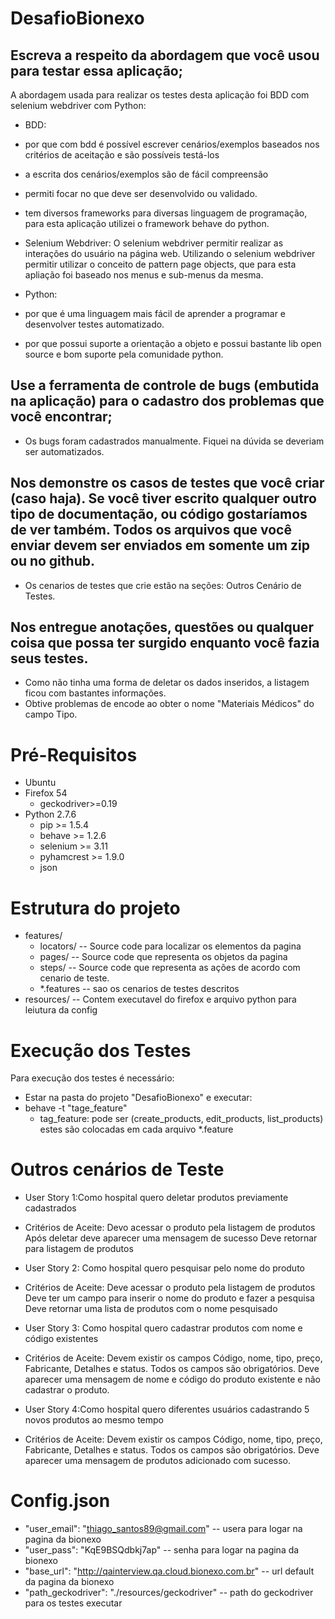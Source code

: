 # DesafioBionexo

## Escreva a respeito da abordagem que você usou para testar essa aplicação;
A abordagem usada para realizar os testes desta aplicação foi BDD com selenium webdriver com Python: 
* BDD: 
 * por que com bdd é possível escrever cenários/exemplos baseados nos critérios de aceitação e são possíveis testá-los
 * a escrita dos cenários/exemplos são de fácil compreensão
 * permiti focar no que deve ser desenvolvido ou validado. 
 * tem diversos frameworks para diversas linguagem de programação, para esta aplicação utilizei o framework behave do python. 

* Selenium Webdriver: O selenium webdriver permitir realizar as interações do usuário na página web. Utilizando o selenium webdriver permitir utilizar o conceito de pattern page objects, que para esta apliação foi baseado nos menus e sub-menus da mesma.

* Python: 
 * por que é uma linguagem mais fácil de aprender a programar e desenvolver testes automatizado.
 * por que possui suporte a orientação a objeto e possui bastante lib open source e bom suporte pela comunidade python.

## Use a ferramenta de controle de bugs (embutida na aplicação) para o cadastro dos problemas que você encontrar;
* Os bugs foram cadastrados manualmente. Fiquei na dúvida se deveriam ser automatizados.

## Nos demonstre os casos de testes que você criar (caso haja). Se você tiver escrito qualquer outro tipo de documentação, ou código gostaríamos de ver também. Todos os arquivos que você enviar devem ser enviados em somente um zip ou no github.

* Os cenarios de testes que crie estão na seções: Outros Cenário de Testes. 

## Nos entregue anotações, questões ou qualquer coisa que possa ter surgido enquanto você fazia seus testes.
 * Como não tinha uma forma de deletar os dados inseridos, a listagem ficou com bastantes informações.
 * Obtive problemas de encode ao obter o nome "Materiais Médicos" do campo Tipo.


# Pré-Requisitos
* Ubuntu
* Firefox 54
  * geckodriver>=0.19
* Python 2.7.6
  * pip >= 1.5.4
  * behave >= 1.2.6
  * selenium >= 3.11
  * pyhamcrest >= 1.9.0
  * json


# Estrutura do projeto
* features/
    * locators/ -- Source code  para localizar os elementos da pagina
    * pages/ -- Source code que representa os objetos da pagina
    * steps/ -- Source code que representa as ações de acordo com cenario de teste.
    * *.features -- sao os cenarios de testes descritos
* resources/ -- Contem executavel do firefox e arquivo python para leiutura da config

# Execução dos Testes
Para execução dos testes é necessário:
* Estar na pasta do projeto "DesafioBionexo" e executar:
 * behave -t "tage_feature"
    * tag_feature: pode ser (create_products, edit_products, list_products) estes são colocadas em cada arquivo *.feature

# Outros cenários de Teste

* User Story 1:Como hospital quero deletar produtos previamente cadastrados
 * Critérios de Aceite:
  Devo acessar o produto pela listagem de produtos
  Após deletar deve aparecer uma mensagem de sucesso
  Deve retornar para listagem de produtos

* User Story 2: Como hospital quero pesquisar pelo nome do produto
 * Critérios de Aceite:
  Deve acessar o produto pela listagem de produtos
  Deve ter um campo para inserir o nome do produto e fazer a pesquisa
  Deve retornar uma lista de produtos com o nome pesquisado

* User Story 3: Como hospital quero cadastrar produtos com nome e código existentes
 * Critérios de Aceite:
  Devem existir os campos Código, nome, tipo, preço, Fabricante, Detalhes e status.
  Todos os campos são obrigatórios.
  Deve aparecer uma mensagem de nome e código do produto existente e não cadastrar o produto.

* User Story 4:Como hospital quero diferentes usuários cadastrando 5 novos produtos ao mesmo tempo
 * Critérios de Aceite:
  Devem existir os campos Código, nome, tipo, preço, Fabricante, Detalhes e status.
  Todos os campos são obrigatórios.
  Deve aparecer uma mensagem de produtos adicionado com sucesso.


# Config.json

* "user_email": "thiago_santos89@gmail.com" -- usera para logar na pagina da bionexo
* "user_pass": "KqE9BSQdbkj7ap" -- senha para logar na pagina da bionexo
* "base_url": "http://qainterview.qa.cloud.bionexo.com.br" -- url default da pagina da bionexo
* "path_geckodriver": "./resources/geckodriver" -- path do geckodriver para os testes executar
